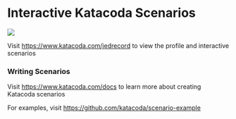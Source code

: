 # Interactive Katacoda Scenarios

[![](http://shields.katacoda.com/katacoda/jedrecord/count.svg)](https://www.katacoda.com/jedrecord "Get your profile on Katacoda.com")

Visit https://www.katacoda.com/jedrecord to view the profile and interactive scenarios

### Writing Scenarios
Visit https://www.katacoda.com/docs to learn more about creating Katacoda scenarios

For examples, visit https://github.com/katacoda/scenario-example

